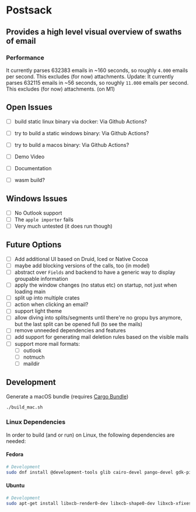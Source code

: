 # Postsack

## Provides a high level visual overview of swaths of email

### Performance

It currently parses 632383 emails in ~160 seconds, so roughly `4.000` emails per second. This excludes (for now) attachments.
Update: It currently parses 632115 emails in ~56 seconds, so roughly `11.000` emails per second. This excludes (for now) attachments. (on M1)

## Open Issues

- [ ] build static linux binary via docker: Via Github Actions?
- [ ] try to build a static windows binary: Via Github Actions?
- [ ] try to build a macos binary: Via Github Actions?
- [ ] Demo Video
- [ ] Documentation
- [ ] wasm build?


## Windows Issues

- [ ] No Outlook support
- [ ] The `apple importer` fails
- [ ] Very much untested (it does run though)

## Future Options

- [ ] Add additional UI based on Druid, Iced or Native Cocoa
- [ ] maybe add blocking versions of the calls, too (in model)
- [ ] abstract over `Fields` and backend to have a generic way to display groupable information
- [ ] apply the window changes (no status etc) on startup, not just when loading main
- [ ] split up into multiple crates
- [ ] action when clicking an email?
- [ ] support light theme
- [ ] allow diving into splits/segments until there're no gropu bys anymore, but the last split can be opened full (to see the mails)
- [ ] remove unneeded dependencies and features
- [ ] add support for generating mail deletion rules based on the visible mails
- [ ] support more mail formats:
  - [ ] outlook
  - [ ] notmuch
  - [ ] maildir

## Development

Generate a macOS bundle (requires [Cargo Bundle](https://github.com/burtonageo/cargo-bundle))

``` sh
./build_mac.sh
```

### Linux Dependencies

In order to build (and or run) on Linux, the following dependencies are needed:

#### Fedora

``` sh
# Development
sudo dnf install @development-tools glib cairo-devel pango-devel gdk-pixbux2-devel atk-devel gtk3 gtk3-devel libsqlite3x-devel
```

#### Ubuntu

``` sh
# Development
sudo apt-get install libxcb-render0-dev libxcb-shape0-dev libxcb-xfixes0-dev libspeechd-dev libxkbcommon-dev libssl-dev libsqlite3-dev
```


